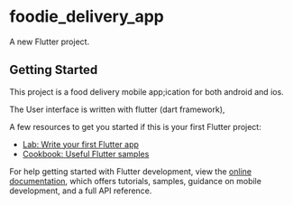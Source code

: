 # foodie_delivery_app

A new Flutter project.

## Getting Started

This project is a food delivery mobile app;ication for both android and ios.

The User interface is written with flutter (dart framework),

A few resources to get you started if this is your first Flutter project:

- [Lab: Write your first Flutter app](https://docs.flutter.dev/get-started/codelab)
- [Cookbook: Useful Flutter samples](https://docs.flutter.dev/cookbook)

For help getting started with Flutter development, view the
[online documentation](https://docs.flutter.dev/), which offers tutorials,
samples, guidance on mobile development, and a full API reference.
